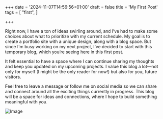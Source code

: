 +++
date = '2024-11-07T14:56:56+01:00'
draft = false
title = 'My First Post'
tags = [
    "first",
]

+++


Right now, I have a ton of ideas swirling around, and I’ve had to make some choices about what to prioritize with my current schedule. My goal is to create a portfolio site with a unique design, along with a blog space. But since I'm busy working on my next project, I’ve decided to start with this temporary blog, which you’re seeing here in this first post.

It felt essential to have a space where I can continue sharing my thoughts and keep you updated on my upcoming projects. I value this blog a lot—not only for myself (I might be the only reader for now!) but also for you, future visitors.

Feel free to leave a message or follow me on social media so we can share and connect around all the exciting things currently in progress. This blog will be a space for ideas and connections, where I hope to build something meaningful with you.

![Image](welcome.jpeg)
